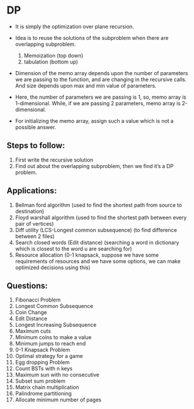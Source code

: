 # DP
- It is simply the optimization over plane recursion.
- Idea is to reuse the solutions of the subproblem when there are overlapping subproblem.
    1. Memoization (top down)
    2. tabulation (bottom up)

- Dimension of the memo array depends upon the number of parameters we are passing to the function, and are changing in the recursive calls. And size depends upon max and min value of parameters.
- Here, the number of parameters we are passing is 1, so, memo array is 1-dimensional. While, if we are passing 2 parameters, memo array is 2-dimensional.
- For initializing the memo array, assign such a value which is not a possible answer.

## Steps to follow:
1. First write the recursive solution
2. Find out about the overlapping subproblem, then we find it’s a DP problem.

## Applications:
1.	Bellman ford algorithm (used to find the shortest path from source to destination)
2.	Floyd warshall algorithm (used to find the shortest path between every pair of vertices)
3.	Diff utility (LCS-Longest common subsequence) (to find difference between 2 files)
4.	Search closed words (Edit distance) (searching a word in dictionary which is closest to the word u are searching for)
5.	Resource allocation (0-1 knapsack, suppose we have some requirements of resources and we have some options, we can make optimized decisions using this)


## Questions:
1. Fibonacci Problem
2. Longest Common Subsequence
3. Coin Change
4. Edit Distance
5. Longest Increasing Subsequence
6. Maximum cuts
7. Minimum coins to make a value
8. Minimum jumps to reach end
9. 0-1 Knapsack Problem
10. Optimal strategy for a game
11. Egg dropping Problem
12. Count BSTs with n keys
13. Maximum sun with no consecutive
14. Subset sum problem
15. Matrix chain multiplication
16. Palindrome partitioning
17. Allocate minimum number of pages



